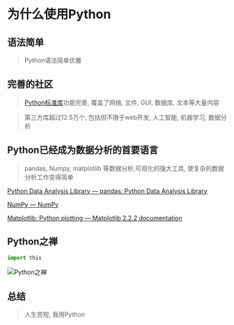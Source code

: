 # 为什么使用Python

## 语法简单

> Python语法简单优雅

## 完善的社区

> [Python标准库](https://docs.python.org/3/library/index.html#library-index)功能完善, 覆盖了网络, 文件, GUI, 数据库, 文本等大量内容

> 第三方库超过12.5万个, 包括但不限于web开发, 人工智能, 机器学习, 数据分析

## Python已经成为数据分析的首要语言

> pandas, Numpy, matplotlib 等数据分析,可视化的强大工具, 使复杂的数据分析工作变得简单

[Python Data Analysis Library — pandas: Python Data Analysis Library](https://pandas.pydata.org/)

[NumPy — NumPy](http://www.numpy.org/)

[Matplotlib: Python plotting — Matplotlib 2.2.2 documentation](https://matplotlib.org/)


## Python之禅

```python
import this
```

![Python之禅](https://qn.imdancer.com/Python之禅.jpg)


## 总结

> 人生苦短, 我用Python

